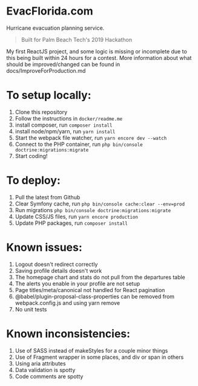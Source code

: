 # EvacFlorida.com
Hurricane evacuation planning service.

> Built for Palm Beach Tech's 2019 Hackathon

My first ReactJS project, and some logic is missing or incomplete due to this being built within 24 hours for a contest. 
More information about what should be improved/changed can be found in docs/ImproveForProduction.md

# To setup locally:
1. Clone this repository
2. Follow the instructions in `docker/readme.me`
3. install composer, run `composer install`
4. install node/npm/yarn, run `yarn install`
5. Start the webpack file watcher, run `yarn encore dev --watch`
6. Connect to the PHP container, run `php bin/console doctrine:migrations:migrate`
7. Start coding!

# To deploy:
1. Pull the latest from Github
2. Clear Symfony cache, run `php bin/console cache:clear --env=prod`
3. Run migrations `php bin/console doctrine:migrations:migrate`
4. Update CSS/JS files, run `yarn encore production`
5. Update PHP packages, run `composer install`

# Known issues:
1. Logout doesn't redirect correctly
2. Saving profile details doesn't work
3. The homepage chart and stats do not pull from the departures table
4. The alerts you enable in your profile are not setup
5. Page titles/meta/canonical not handled for React pagination
6. @babel/plugin-proposal-class-properties can be removed from webpack.config.js and using yarn remove
7. No unit tests

# Known inconsistencies:
1. Use of SASS instead of makeStyles for a couple minor things
2. Use of Fragment wrapper in some places, and div or span in others
3. Using aria attributes
4. Data validation is spotty
5. Code comments are spotty
